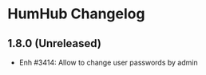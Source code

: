 HumHub Changelog
================


1.8.0 (Unreleased)
------------------
- Enh #3414: Allow to change user passwords by admin
